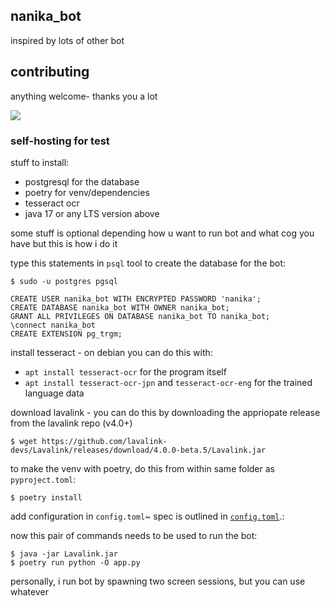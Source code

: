 ## nanika_bot

inspired by lots of other bot

## contributing

anything welcome- thanks you a lot

<a href="https://github.com/ika2kki/nanika_bot/graphs/contributors">
  <img src="https://contrib.rocks/image?repo=ika2kki/nanika_bot" />
</a>

### self-hosting for test

stuff to install:
- postgresql for the database
- poetry for venv/dependencies
- tesseract ocr
- java 17 or any LTS version above

some stuff is optional depending how u want to run bot and what cog you have but this is how i do it

type this statements in `psql` tool to create the database for the bot:

```shell
$ sudo -u postgres pgsql
```

```pgsql
CREATE USER nanika_bot WITH ENCRYPTED PASSWORD 'nanika';
CREATE DATABASE nanika_bot WITH OWNER nanika_bot;
GRANT ALL PRIVILEGES ON DATABASE nanika_bot TO nanika_bot;
\connect nanika_bot
CREATE EXTENSION pg_trgm;
```

install tesseract - on debian you can do this with:
- `apt install tesseract-ocr` for the program itself
- `apt install tesseract-ocr-jpn` and `tesseract-ocr-eng` for the trained language data

download lavalink - you can do this by downloading the appriopate release from the lavalink repo (v4.0+)

```shell
$ wget https://github.com/lavalink-devs/Lavalink/releases/download/4.0.0-beta.5/Lavalink.jar
```

to make the venv with poetry, do this from within same folder as `pyproject.toml`:

```shell
$ poetry install
```

add configuration in `config.toml`~ spec is outlined in [`config.toml`](core/config.py).:

now this pair of commands needs to be used to run the bot:
```shell
$ java -jar Lavalink.jar
$ poetry run python -O app.py
```

personally, i run bot by spawning two screen sessions, but you can use whatever